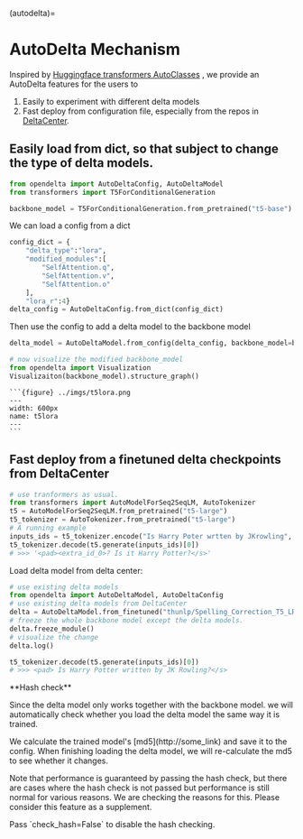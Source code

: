 (autodelta)=
# AutoDelta Mechanism

Inspired by [Huggingface transformers AutoClasses](https://huggingface.co/docs/transformers/v4.16.2/en/model_doc/auto#transformers.AutoModel) , we provide an AutoDelta features for the users to

1. Easily to experiment with different delta models
2. Fast deploy from configuration file, especially from the repos in [DeltaCenter](https://examplelink).


## Easily load from dict, so that subject to change the type of delta models.

```python
from opendelta import AutoDeltaConfig, AutoDeltaModel
from transformers import T5ForConditionalGeneration

backbone_model = T5ForConditionalGeneration.from_pretrained("t5-base")
```

We can load a config from a dict
```python
config_dict = {
    "delta_type":"lora", 
    "modified_modules":[
        "SelfAttention.q", 
        "SelfAttention.v",
        "SelfAttention.o"
    ], 
    "lora_r":4}
delta_config = AutoDeltaConfig.from_dict(config_dict)
```

Then use the config to add a delta model to the backbone model
```python
delta_model = AutoDeltaModel.from_config(delta_config, backbone_model=backbone_model)

# now visualize the modified backbone_model
from opendelta import Visualization
Visualizaiton(backbone_model).structure_graph()
```


````{collapse} <span style="color:rgb(141, 99, 224);font-weight:bold;font-style:italic">Click to view output</span>
```{figure} ../imgs/t5lora.png
---
width: 600px
name: t5lora
---
```
````



## Fast deploy from a finetuned delta checkpoints from DeltaCenter

```python
# use tranformers as usual.
from transformers import AutoModelForSeq2SeqLM, AutoTokenizer
t5 = AutoModelForSeq2SeqLM.from_pretrained("t5-large")
t5_tokenizer = AutoTokenizer.from_pretrained("t5-large")
# A running example
inputs_ids = t5_tokenizer.encode("Is Harry Poter wrtten by JKrowling", return_tensors="pt")
t5_tokenizer.decode(t5.generate(inputs_ids)[0]) 
# >>> '<pad><extra_id_0>? Is it Harry Potter?</s>'
```

Load delta model from delta center:
```python
# use existing delta models
from opendelta import AutoDeltaModel, AutoDeltaConfig
# use existing delta models from DeltaCenter
delta = AutoDeltaModel.from_finetuned("thunlp/Spelling_Correction_T5_LRAdapter_demo", backbone_model=t5)
# freeze the whole backbone model except the delta models.
delta.freeze_module()
# visualize the change
delta.log()

t5_tokenizer.decode(t5.generate(inputs_ids)[0]) 
# >>> <pad> Is Harry Potter written by JK Rowling?</s>
```

<div class="admonition note">
<p class="title">**Hash check**</p>
Since the delta model only works together with the backbone model.
we will automatically check whether you load the delta model the same way it is trained.
</p>
<p>
We calculate the trained model's [md5](http://some_link) and save it to the config. When finishing loading the delta model, we will re-calculate the md5 to see whether it changes.
<p> Note that performance is guaranteed by passing the hash check, but there are cases where the hash check is not passed but performance is still normal for various reasons. We are checking the reasons for this. Please consider this feature as a supplement. </p>
<p>Pass `check_hash=False` to disable the hash checking.</p>
</div>